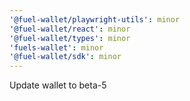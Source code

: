 ```yaml
---
'@fuel-wallet/playwright-utils': minor
'@fuel-wallet/react': minor
'@fuel-wallet/types': minor
'fuels-wallet': minor
'@fuel-wallet/sdk': minor
---
```


Update wallet to beta-5
